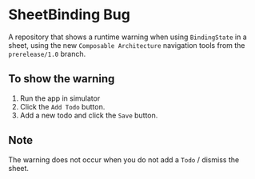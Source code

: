 # SheetBinding Bug

A repository that shows a runtime warning when using `BindingState` in a sheet,
using the new `Composable Architecture` navigation tools from the `prerelease/1.0` branch.

## To show the warning

1. Run the app in simulator
2. Click the `Add Todo` button.
3. Add a new todo and click the `Save` button.

## Note

The warning does not occur when you do not add a `Todo` / dismiss the sheet.

